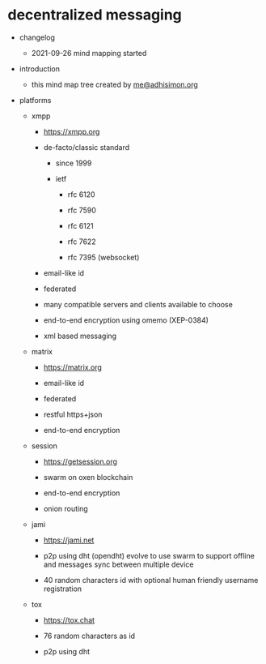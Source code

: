 # decentralized messaging

  - changelog

    - 2021-09-26 mind mapping started

  - introduction

    - this mind map tree created by me@adhisimon.org

  - platforms

    - xmpp

      - https://xmpp.org

      - de-facto/classic standard

        - since 1999

        - ietf

          - rfc 6120

          - rfc 7590

          - rfc 6121

          - rfc 7622

          - rfc 7395 (websocket)

      - email-like id

      - federated

      - many compatible servers and clients available to choose

      - end-to-end encryption using omemo (XEP-0384)

      - xml based messaging

    - matrix

      - https://matrix.org

      - email-like id

      - federated

      - restful https+json

      - end-to-end encryption

    - session

      - https://getsession.org

      - swarm on oxen blockchain

      - end-to-end encryption

      - onion routing

    - jami

      - https://jami.net

      - p2p using dht (opendht) evolve to use swarm to support offline and messages sync between multiple device

      - 40 random characters id with optional human friendly username registration

    - tox

      - https://tox.chat

      - 76 random characters as id

      - p2p using dht

